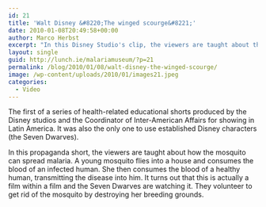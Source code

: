 ```yaml
---
id: 21
title: 'Walt Disney &#8220;The winged scourge&#8221;'
date: 2010-01-08T20:49:58+00:00
author: Marco Herbst
excerpt: "In this Disney Studio's clip, the viewers are taught about the ways in which mosquitoes can spread malaria. The characters 'Seven Dwarves' are watching the clip and they volunteer to fight the disease.   "
layout: single
guid: http://lunch.ie/malariamuseum/?p=21
permalink: /blog/2010/01/08/walt-disney-the-winged-scourge/
image: /wp-content/uploads/2010/01/images21.jpeg
categories:
  - Video
---
```

The first of a series of health-related educational shorts produced by the Disney studios and the Coordinator of Inter-American Affairs for showing in Latin America. It was also the only one to use established Disney characters (the Seven Dwarves).

In this propaganda short, the viewers are taught about how the mosquito can spread malaria. A young mosquito flies into a house and consumes the blood of an infected human. She then consumes the blood of a healthy human, transmitting the disease into him. It turns out that this is actually a film within a film and the Seven Dwarves are watching it. They volunteer to get rid of the mosquito by destroying her breeding grounds.